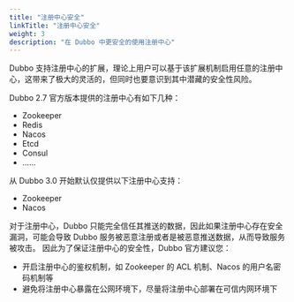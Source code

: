 ```yaml
---
title: "注册中心安全"
linkTitle: "注册中心安全"
weight: 3
description: "在 Dubbo 中更安全的使用注册中心"
---
```


Dubbo 支持注册中心的扩展，理论上用户可以基于该扩展机制启用任意的注册中心，这带来了极大的灵活的，但同时也要意识到其中潜藏的安全性风险。

Dubbo 2.7 官方版本提供的注册中心有如下几种：
* Zookeeper
* Redis
* Nacos
* Etcd
* Consul
* ……

从 Dubbo 3.0 开始默认仅提供以下注册中心支持：
* Zookeeper
* Nacos

对于注册中心，Dubbo 只能完全信任其推送的数据，因此如果注册中心存在安全漏洞，可能会导致 Dubbo 服务被恶意注册或者是被恶意推送数据，从而导致服务被攻击。
因此为了保证注册中心的安全性，Dubbo 官方建议您：
* 开启注册中心的鉴权机制，如 Zookeeper 的 ACL 机制、Nacos 的用户名密码机制等
* 避免将注册中心暴露在公网环境下，尽量将注册中心部署在可信内网环境下
